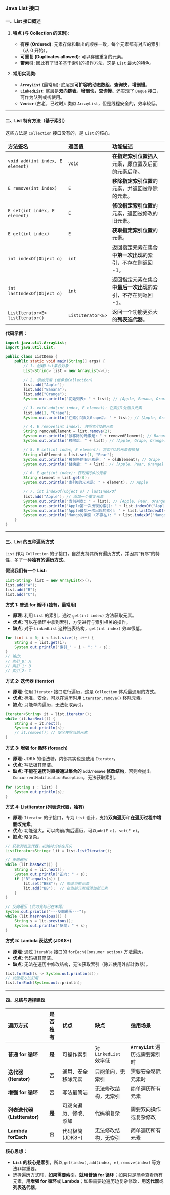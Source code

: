 
### **Java List 接口**

#### **一、List 接口概述**

1.  **特点 (与 Collection 的区别)**:
    *   **有序 (Ordered)**: 元素存储和取出的顺序一致，每个元素都有对应的索引（从 0 开始）。
    *   **可重复 (Duplicates allowed)**: 可以存储重复的元素。
    *   **带索引**: 因此有了很多基于索引的操作方法，这是 `List` 最大的特色。

2.  **常用实现类**:
    *   **`ArrayList`** (最常用): 底层是**可扩容的动态数组**。**查询快，增删慢**。
    *   **`LinkedList`**: 底层是**双向链表**。**增删快，查询慢**。还实现了 `Deque` 接口，可作为队列或栈使用。
    *   **`Vector`** (古老，已过时): 类似 `ArrayList`，但是线程安全的，效率较低。

---

#### **二、List 特有方法（基于索引）**

这些方法是 `Collection` 接口没有的，是 `List` 的核心。

| 方法签名 | 返回值 | 功能描述 |
| :--- | :--- | :--- |
| `void add(int index, E element)` | `void` | **在指定索引位置插入**元素，原位置及后面的元素后移。 |
| `E remove(int index)` | `E` | **移除指定索引位置**的元素，并返回被移除的元素。 |
| `E set(int index, E element)` | `E` | **修改指定索引位置**的元素，返回被修改的旧元素。 |
| `E get(int index)` | `E` | **获取指定索引位置**的元素。 |
| `int indexOf(Object o)` | `int` | 返回指定元素在集合中**第一次出现**的索引，不存在则返回 -1。 |
| `int lastIndexOf(Object o)` | `int` | 返回指定元素在集合中**最后一次出现**的索引，不存在则返回 -1。 |
| `ListIterator<E> listIterator()` | `ListIterator<E>` | 返回一个功能更强大的**列表迭代器**。 |

**代码示例：**

```java
import java.util.ArrayList;
import java.util.List;

public class ListDemo {
    public static void main(String[] args) {
        // 1. 创建List集合对象
        List<String> list = new ArrayList<>();
        
        // 2. 添加元素 (继承自Collection)
        list.add("Apple");
        list.add("Banana");
        list.add("Orange");
        System.out.println("初始列表: " + list); // [Apple, Banana, Orange]

        // 3. void add(int index, E element): 在索引1处插入元素
        list.add(1, "Grape");
        System.out.println("在索引1插入Grape后: " + list); // [Apple, Grape, Banana, Orange]

        // 4. E remove(int index): 移除索引2的元素
        String removedElement = list.remove(2);
        System.out.println("被移除的元素是: " + removedElement); // Banana
        System.out.println("移除后: " + list); // [Apple, Grape, Orange]

        // 5. E set(int index, E element): 将索引1的元素替换掉
        String oldElement = list.set(1, "Pear");
        System.out.println("被替换的旧元素是: " + oldElement); // Grape
        System.out.println("替换后: " + list); // [Apple, Pear, Orange]

        // 6. E get(int index): 获取索引0的元素
        String element = list.get(0);
        System.out.println("索引0的元素是: " + element); // Apple

        // 7. int indexOf(Object o) / lastIndexOf
        list.add("Apple"); // 添加一个重复元素
        System.out.println("当前列表: " + list); // [Apple, Pear, Orange, Apple]
        System.out.println("Apple第一次出现的索引: " + list.indexOf("Apple")); // 0
        System.out.println("Apple最后一次出现的索引: " + list.lastIndexOf("Apple")); // 3
        System.out.println("Mango的索引 (不存在): " + list.indexOf("Mango")); // -1
    }
}
```

---

#### **三、List 的五种遍历方式**

`List` 作为 `Collection` 的子接口，自然支持其所有遍历方式，并因其“有序”的特性，多了一种**独有的遍历方式**。

**假设我们有一个 List:**
```java
List<String> list = new ArrayList<>();
list.add("A");
list.add("B");
list.add("C");
```

**方式 1: 普通 for 循环 (独有，最常用)**
*   **原理**: 利用 `List` 的索引，通过 `get(int index)` 方法获取元素。
*   **优点**: 可以在循环中拿到索引，方便进行与索引相关的操作。
*   **缺点**: 对于 `LinkedList` 这种链表结构，`get(int index)` 效率很低。

```java
for (int i = 0; i < list.size(); i++) {
    String s = list.get(i);
    System.out.println("索引_" + i + ": " + s);
}
// 输出:
// 索引_0: A
// 索引_1: B
// 索引_2: C
```

**方式 2: 迭代器 (Iterator)**
*   **原理**: 使用 `Iterator` 接口进行遍历，这是 `Collection` 体系最通用的方式。
*   **优点**: 标准、安全，可以在遍历时用 `iterator.remove()` 移除元素。
*   **缺点**: 只能单向遍历，无法获取索引。

```java
Iterator<String> it = list.iterator();
while (it.hasNext()) {
    String s = it.next();
    System.out.println(s);
    // it.remove(); // 安全移除当前元素
}
```

**方式 3: 增强 for 循环 (foreach)**
*   **原理**: JDK5 的语法糖，内部其实也是使用 `Iterator`。
*   **优点**: 写法极其简洁。
*   **缺点**: **不能在遍历时直接通过集合的 `add/remove` 修改结构**，否则会抛出 `ConcurrentModificationException`。无法获取索引。

```java
for (String s : list) {
    System.out.println(s);
}
```

**方式 4: ListIterator (列表迭代器，独有)**
*   **原理**: `Iterator` 的子接口，专为 `List` 设计，支持**双向遍历**和**在遍历过程中增删改元素**。
*   **优点**: 功能强大，可以向前/向后遍历，可以`add(E e)`、`set(E e)`。
*   **缺点**: 略复杂。

```java
// 获取列表迭代器，初始时光标在开头
ListIterator<String> lit = list.listIterator();

// 正向遍历
while (lit.hasNext()) {
    String s = lit.next();
    System.out.println("正向: " + s);
    if ("B".equals(s)) {
        lit.set("BBB"); // 修改当前元素
        lit.add("BB");  // 在当前元素后添加新元素
    }
}

// 反向遍历 (此时光标已在末尾)
System.out.println("---反向遍历---");
while (lit.hasPrevious()) {
    String s = lit.previous();
    System.out.println("反向: " + s);
}
```

**方式 5: Lambda 表达式 (JDK8+)**
*   **原理**: 通过 `Iterable` 接口的 `forEach(Consumer action)` 方法遍历。
*   **优点**: 代码极其简洁。
*   **缺点**: 无法在遍历中修改结构，无法获取索引（除非使用外部计数器）。

```java
list.forEach(s -> System.out.println(s));
// 或使用方法引用
list.forEach(System.out::println);
```

---

#### **四、总结与选择建议**

| 遍历方式 | 是否独有 | 优点 | 缺点 | 适用场景 |
| :--- | :--- | :--- | :--- | :--- |
| **普通 for 循环** | **是** | 可操作索引 | 对 `LinkedList` 效率低 | **`ArrayList`** 遍历或需要索引时 |
| **迭代器 (Iterator)** | 否 | 通用、安全移除元素 | 只能单向，无索引 | 需要安全移除元素时 |
| **增强 for 循环** | 否 | 写法最简洁 | 无法修改结构，无索引 | 简单遍历所有元素 |
| **列表迭代器 (ListIterator)** | **是** | 可双向遍历、修改、添加 | 代码稍复杂 | 需要双向操作或复杂修改 |
| **Lambda forEach** | 否 | 代码极简 (JDK8+) | 无法修改结构，无索引 | 简单遍历所有元素 |

**核心思想：**
*   **`List` 的核心是索引**，所以 `get(index)`, `add(index, e)`, `remove(index)` 等方法非常重要。
*   选择遍历方式时，**如果需要索引，就用普通 for 循环**；如果只是简单查看所有元素，用**增强 for 循环**或 **Lambda**；如果需要边遍历边复杂修改，用**迭代器**或**列表迭代器**。